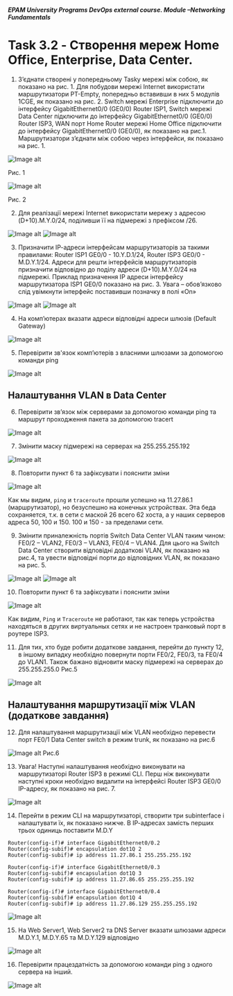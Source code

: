 ##### EPAM University Programs DevOps external course. Module –Networking Fundamentals

# Task 3.2 - Створення мереж Home Office, Enterprise, Data Center.

1. З’єднати створені у попередньому Taskу мережі між собою, як показано на рис. 1. Для побудови мережі Internet використати маршрутизатори PT-Empty, попередньо вставивши в них 5 модулів 1CGE, як показано на рис. 2. Switch мережі Enterprise підключити до інтерфейсу GigabitEthernet0/0 (GE0/0) Router ISP1, Switch мережі Data Center підключити до інтерфейсу GigabitEthernet0/0 (GE0/0) Router ISP3, WAN порт Home Router мережі Home Office підключити до інтерфейсу GigabitEthernet0/0 (GE0/0), як показано на рис.1. Маршрутизатори з’єднати між собою через інтерфейси, як показано на рис. 1.

![Image alt](img/task_3-2_Item_1.png)

Рис. 1 

![Image alt](img/task_3-2_Item_1_2.png)

Рис. 2

2. Для реалізації мережі Internet використати мережу з адресою (D+10).M.Y.0/24, поділивши її на підмережі з префіксом /26.

![Image alt](img/task_3-2_Item_2_1.png)
![Image alt](img/task_3-2_Item_2_2.png)

3. Призначити ІР-адреси інтерфейсам маршрутизаторів за такими правилами: Router ISP1 GE0/0 - 10.Y.D.1/24, Router ISP3 GE0/0 - M.D.Y.1/24. Адреси для решти інтерфейсів маршрутизаторів призначити відповідно до поділу адреси (D+10).M.Y.0/24 на підмережі. Приклад призначення IP адреси інтерфейсу маршрутизатора ISP1 GE0/0 показано на рис. 3. Увага – обов’язково слід увімкнути інтерфейс поставивши позначку в полі «On»

![Image alt](img/task_3-2_Item_3_1.gif)
![Image alt](img/task_3-2_Item_3_2.gif)

4. На комп’ютерах вказати адреси відповідні адреси шлюзів (Default Gateway) 

![Image alt](img/task_3-2_Item_4.gif)

5. Перевірити зв'язок комп’ютерів з власними шлюзами за допомогою команди ping

![Image alt](img/task_3-2_Item_5.gif)

## Налаштування VLAN в Data Center 

6. Перевірити зв’язок між серверами за допомогою команди ping та маршрут проходження пакета за допомогою tracert 

![Image alt](img/task_3-2_Item_6.png)

7. Змінити маску підмережі на серверах на 255.255.255.192 

![Image alt](img/task_3-2_Item_7.gif)

8. Повторити пункт 6 та зафіксувати і пояснити зміни 

![Image alt](img/task_3-2_Item_8.png)

Как мы видим, ```ping``` и ```traceroute``` прошли успешно на 11.27.86.1 (маршрутизатор), но безуспешно на конечных устройствах. Эта беда сохраняется, т.к. в сети с маской 26 всего 62 хоста, а у наших серверов адреса 50, 100 и 150. 100 и 150 - за пределами сети.

9. Змінити приналежність портів Switch Data Center VLAN таким чином: FE0/2 – VLAN2, FE0/3 – VLAN3, FE0/4 – VLAN4. Для цього на Switch Data Center створити відповідні додаткові VLAN, як показано на рис.4, та увести відповідні порти до відповідних VLAN, як показано на рис. 5.

![Image alt](img/task_3-2_Item_9_1.png)
![Image alt](img/task_3-2_Item_9_2.gif)

10. Повторити пункт 6 та зафіксувати і пояснити зміни 

![Image alt](img/task_3-2_Item_10.png)

Как видим, ```Ping``` и ```Traceroute``` не работают, так как теперь устройства находяться в других виртуальных сетях и не настроен транковый порт в роутере ISP3.

11. Для тих, хто буде робити додаткове завдання, перейти до пункту 12, в іншому випадку необхідно повернути порти FE0/2, FE0/3, та FE0/4 до VLAN1. Також бажано відновити маску підмережі на серверах до 255.255.255.0 Рис.5

![Image alt](img/task_3-2_Item_11.png)

## Налаштування маршрутизації між VLAN (додаткове завдання)

12. Для налаштування маршрутизації між VLAN необхідно перевести порт FE0/1 Data Center switch в режим trunk, як показано на рис.6

![Image alt](img/task_3-2_Item_12.png)
Рис.6

13. Увага! Наступні налаштування необхідно виконувати на маршрутизаторі Router ISP3 в режимі CLI. Перш ніж виконувати наступні кроки необхідно видалити на інтерфейсі Router ISP3 GE0/0 IP-адресу, як показано на рис. 7.

![Image alt](img/task_3-2_Item_13.png)

14. Перейти в режим CLI на маршрутизаторі, створити три subinterface і налаштувати їх, як показано нижче. В ІР-адресах замість перших трьох одиниць поставити M.D.Y

```
Router(config-if)# interface GigabitEthernet0/0.2
Router(config-subif)# encapsulation dot1Q 2
Router(config-subif)# ip address 11.27.86.1 255.255.255.192

Router(config-if)# interface GigabitEthernet0/0.3
Router(config-subif)# encapsulation dot1Q 3
Router(config-subif)# ip address 11.27.86.65 255.255.255.192

Router(config-if)# interface GigabitEthernet0/0.4
Router(config-subif)# encapsulation dot1Q 4
Router(config-subif)# ip address 11.27.86.129 255.255.255.192
```
![Image alt](img/task_3-2_Item_14.gif)

15. На Web Server1, Web Server2 та DNS Server вказати шлюзами адреси M.D.Y.1, M.D.Y.65 та M.D.Y.129 відповідно

![Image alt](img/task_3-2_Item_15.gif)

16. Перевірити працездатність за допомогою команди ping з одного сервера на інший.

![Image alt](img/task_3-2_Item_16.png)